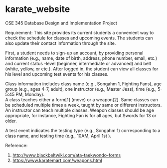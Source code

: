 # karate_website
CSE 345 Database Design and Implementation Project

Requirement:
This site provides its current students a convenient way to check the schedule for classes and upcoming events. 
The students can also update their contact information through the site. 

First, a student needs to sign-up an account, by providing personal information (e.g., name, date of birth, address, phone number, email, etc.) and current status -level (beginner, intermediate or advanced) and belt (white, yellow, or etc.). 
After logged in, the student can view all classes for his level and upcoming test events for his classes. 

Class information includes class name (e.g., Songahm 1, Fighting Fans), age group (e.g., ages 4-7, adult), one instructor (e.g., Master Jess), time (e.g., 5-5:45 PM, Monday).  
A class teaches either a form[1] (move) or a weapon[2]. Same classes can be scheduled multiple times a week, taught by same or different instructors. 
An instructor can teach multiple classes. 
Weapon classes should be age appropriate, for instance, Fighting Fan is for all ages, but Swords for 13 or older. 

A test event indicates the testing type (e.g., Songahm 1) corresponding to a class name, and testing time (e.g., 10AM, April 1st ). 

Reference: 
 1) http://www.blackbeltwiki.com/ata-taekwondo-forms
 2) https://www.karatemart.com/weapons.html

